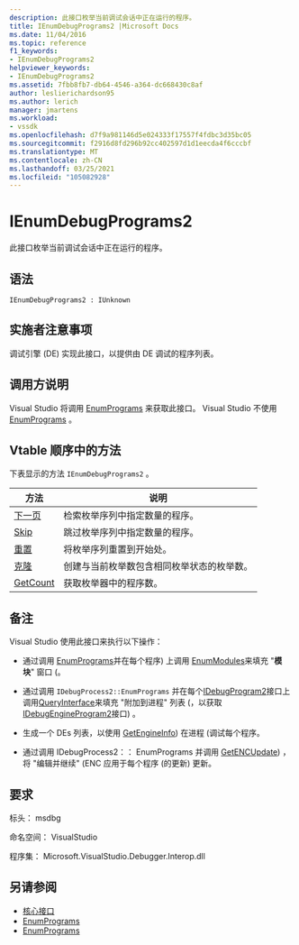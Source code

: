 ```yaml
---
description: 此接口枚举当前调试会话中正在运行的程序。
title: IEnumDebugPrograms2 |Microsoft Docs
ms.date: 11/04/2016
ms.topic: reference
f1_keywords:
- IEnumDebugPrograms2
helpviewer_keywords:
- IEnumDebugPrograms2
ms.assetid: 7fbb8fb7-db64-4546-a364-dc668430c8af
author: leslierichardson95
ms.author: lerich
manager: jmartens
ms.workload:
- vssdk
ms.openlocfilehash: d7f9a981146d5e024333f17557f4fdbc3d35bc05
ms.sourcegitcommit: f2916d8fd296b92cc402597d1d1eecda4f6cccbf
ms.translationtype: MT
ms.contentlocale: zh-CN
ms.lasthandoff: 03/25/2021
ms.locfileid: "105082928"
---
```

# <a name="ienumdebugprograms2"></a>IEnumDebugPrograms2
此接口枚举当前调试会话中正在运行的程序。

## <a name="syntax"></a>语法

```
IEnumDebugPrograms2 : IUnknown
```

## <a name="notes-for-implementers"></a>实施者注意事项
 调试引擎 (DE) 实现此接口，以提供由 DE 调试的程序列表。

## <a name="notes-for-callers"></a>调用方说明
 Visual Studio 将调用 [EnumPrograms](../../../extensibility/debugger/reference/idebugprocess2-enumprograms.md) 来获取此接口。 Visual Studio 不使用[EnumPrograms](../../../extensibility/debugger/reference/idebugengine2-enumprograms.md) 。

## <a name="methods-in-vtable-order"></a>Vtable 顺序中的方法
 下表显示的方法 `IEnumDebugPrograms2` 。

|方法|说明|
|------------|-----------------|
|[下一页](../../../extensibility/debugger/reference/ienumdebugprograms2-next.md)|检索枚举序列中指定数量的程序。|
|[Skip](../../../extensibility/debugger/reference/ienumdebugprograms2-skip.md)|跳过枚举序列中指定数量的程序。|
|[重置](../../../extensibility/debugger/reference/ienumdebugprograms2-reset.md)|将枚举序列重置到开始处。|
|[克隆](../../../extensibility/debugger/reference/ienumdebugprograms2-clone.md)|创建与当前枚举数包含相同枚举状态的枚举数。|
|[GetCount](../../../extensibility/debugger/reference/ienumdebugprograms2-getcount.md)|获取枚举器中的程序数。|

## <a name="remarks"></a>备注
 Visual Studio 使用此接口来执行以下操作：

- 通过调用 [EnumPrograms](../../../extensibility/debugger/reference/idebugprocess2-enumprograms.md)并在每个程序) 上调用 [EnumModules](../../../extensibility/debugger/reference/idebugprogram2-enummodules.md)来填充 "**模块**" 窗口 (。

- 通过调用 `IDebugProcess2::EnumPrograms` 并在每个[IDebugProgram2](../../../extensibility/debugger/reference/idebugprogram2.md)接口上调用[QueryInterface](/cpp/atl/queryinterface)来填充 "附加到进程" 列表 (，以获取[IDebugEngineProgram2](../../../extensibility/debugger/reference/idebugengineprogram2.md)接口) 。

- 生成一个 DEs 列表，以使用 [GetEngineInfo](../../../extensibility/debugger/reference/idebugprogram2-getengineinfo.md)) 在进程 (调试每个程序。

- 通过调用 IDebugProcess2：： EnumPrograms 并调用 [GetENCUpdate](../../../extensibility/debugger/reference/idebugprogram2-getencupdate.md)) ，将 "编辑并继续" (ENC 应用于每个程序 (的更新) 更新。

## <a name="requirements"></a>要求
 标头： msdbg

 命名空间： VisualStudio

 程序集： Microsoft.VisualStudio.Debugger.Interop.dll

## <a name="see-also"></a>另请参阅
- [核心接口](../../../extensibility/debugger/reference/core-interfaces.md)
- [EnumPrograms](../../../extensibility/debugger/reference/idebugengine2-enumprograms.md)
- [EnumPrograms](../../../extensibility/debugger/reference/idebugprocess2-enumprograms.md)
